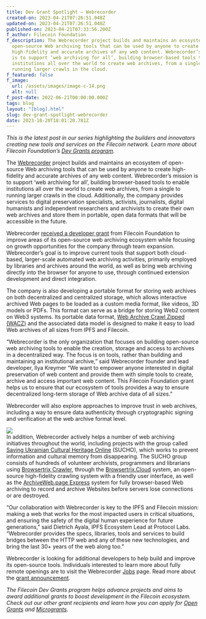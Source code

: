 ```yaml
---
title: Dev Grant Spotlight — Webrecorder
created-on: 2023-04-21T07:26:51.048Z
updated-on: 2023-04-21T07:26:51.048Z
published-on: 2023-04-21T07:33:56.200Z
f_author: Filecoin Foundation
f_description: The Webrecorder project builds and maintains an ecosystem of
  open-source Web archiving tools that can be used by anyone to create
  high-fidelity and accurate archives of any web content. Webrecorder’s mission
  is to support ‘web archiving for all’, building browser-based tools to enable
  institutions all over the world to create web archives, from a single to
  running larger crawls in the cloud.
f_featured: false
f_image:
  url: /assets/images/image-c-14.png
  alt: null
f_post-date: 2022-06-21T00:00:00.000Z
tags: blog
layout: "[blog].html"
slug: dev-grant-spotlight-webrecorder
date: 2023-10-20T18:01:20.781Z
---
```


_This is the latest post in our series highlighting the builders and innovators creating new tools and services on the Filecoin network. Learn more about Filecoin Foundation’s_ [_Dev Grants program_](https://fil.org/grants/)_._

The [Webrecorder](https://webrecorder.net/) project builds and maintains an ecosystem of open-source Web archiving tools that can be used by anyone to create high-fidelity and accurate archives of any web content. Webrecorder’s mission is to support ‘web archiving for all’, building browser-based tools to enable institutions all over the world to create web archives, from a single to running larger crawls in the cloud. Additionally, the company provides services to digital preservation specialists, activists, journalists, digital humanists and independent researchers and archivists to create their own web archives and store them in portable, open data formats that will be accessible in the future.

Webrecorder [received a developer grant](https://webrecorder.net/2022/06/21/announcing-new-grant-from-filecoin.html) from Filecoin Foundation to improve areas of its open-source web archiving ecosystem while focusing on growth opportunities for the company through team expansion. Webrecorder’s goal is to improve current tools that support both cloud-based, larger-scale automated web archiving activities, primarily employed by libraries and archives around the world, as well as bring web archiving directly into the browser for anyone to use, through continued extension development and direct integration.

The company is also developing a portable format for storing web archives on both decentralized and centralized storage, which allows interactive archived Web pages to be loaded as a custom media format, like videos, 3D models or PDFs. This format can serve as a bridge for storing Web2 content on Web3 systems. Its portable data format, [Web Archive Crawl Zipped (WACZ)](https://specs.webrecorder.net/wacz/1.1.1/) and the associated data model is designed to make it easy to load Web archives of all sizes from IPFS and Filecoin.

“Webrecorder is the only organization that focuses on building open-source web archiving tools to enable the creation, storage and access to archives in a decentralized way. The focus is on tools, rather than building and maintaining an institutional archive,” said Webrecorder founder and lead developer, Ilya Kreymer “We want to empower anyone interested in digital preservation of web content and provide them with simple tools to create, archive and access important web content. This Filecoin Foundation grant helps us to ensure that our ecosystem of tools provides a way to ensure decentralized long-term storage of Web archive data of all sizes.”

Webrecorder will also explore approaches to improve trust in web archives, including a way to ensure data authenticity through cryptographic signing and verification at the web archive format level.

![](/assets/images/643e68b14ffb8450be1b581f_1-ip1xplbd-qwk2yi0wwygva.png)  
In addition, Webrecorder actively helps a number of web archiving initiatives throughout the world, including projects with the group called [Saving Ukrainian Cultural Heritage Online](http://sucho.org/) (SUCHO), which works to prevent information and cultural memory from disappearing. The SUCHO group consists of hundreds of volunteer archivists, programmers and librarians using [Browsertrix Crawler](https://github.com/webrecorder/browsertrix-crawler), through the [Browsertrix.Cloud](https://browsertrix.cloud/) system, an open-source high-fidelity crawling system with a friendly user interface, as well as the [ArchiveWeb.page Express](https://express.archiveweb.page/) system for fully browser-based Web archiving to record and archive Websites before servers lose connections or are destroyed.

“Our collaboration with Webrecorder is key to the IPFS and Filecoin mission: making a web that works for the most impacted users in critical situations, and ensuring the safety of the digital human experience for future generations,” said Dietrich Ayala, IPFS Ecosystem Lead at Protocol Labs. “Webrecorder provides the specs, libraries, tools and services to build bridges between the HTTP web and any of these new technologies, and bring the last 30+ years of the web along too.”

Webrecorder is looking for additional developers to help build and improve its open-source tools. Individuals interested to learn more about fully remote openings are to visit the Webrecorder [Jobs](https://webrecorder.net/jobs) page. Read more about the [grant announcement](https://webrecorder.net/2022/06/21/announcing-new-grant-from-filecoin.html).

_The Filecoin Dev Grants program helps advance projects and aims to award additional grants to boost development in the Filecoin ecosystem. Check out our other grant recipients and learn how you can apply for_ [_Open Grants_](https://github.com/filecoin-project/devgrants/blob/master/README.md#submit-a-proposal-for-open-grants) _and_ [_Microgrants_](https://github.com/filecoin-project/devgrants/blob/master/README.md#submit-a-proposal-for-open-grants)_._
